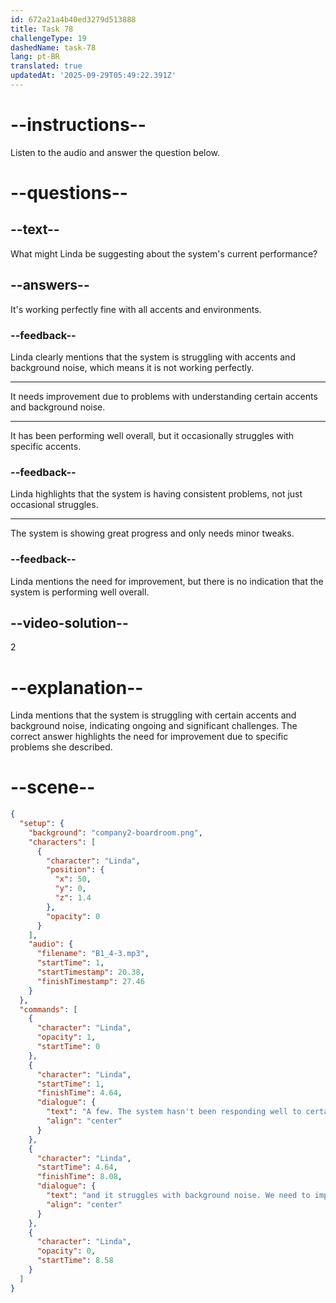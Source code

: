 ```yaml
---
id: 672a21a4b40ed3279d513888
title: Task 78
challengeType: 19
dashedName: task-78
lang: pt-BR
translated: true
updatedAt: '2025-09-29T05:49:22.391Z'
---
```


<!-- (audio) Linda: A few. The system hasn't been responding well to certain accents, and it struggles with background noise. We need to improve its accuracy. -->

# --instructions--

Listen to the audio and answer the question below.

# --questions--

## --text--

What might Linda be suggesting about the system's current performance?

## --answers--

It's working perfectly fine with all accents and environments.

### --feedback--

Linda clearly mentions that the system is struggling with accents and background noise, which means it is not working perfectly.

---

It needs improvement due to problems with understanding certain accents and background noise.

---

It has been performing well overall, but it occasionally struggles with specific accents.

### --feedback--

Linda highlights that the system is having consistent problems, not just occasional struggles.

---

The system is showing great progress and only needs minor tweaks.

### --feedback--

Linda mentions the need for improvement, but there is no indication that the system is performing well overall.

## --video-solution--

2

# --explanation--

Linda mentions that the system is struggling with certain accents and background noise, indicating ongoing and significant challenges. The correct answer highlights the need for improvement due to specific problems she described.

# --scene--

```json
{
  "setup": {
    "background": "company2-boardroom.png",
    "characters": [
      {
        "character": "Linda",
        "position": {
          "x": 50,
          "y": 0,
          "z": 1.4
        },
        "opacity": 0
      }
    ],
    "audio": {
      "filename": "B1_4-3.mp3",
      "startTime": 1,
      "startTimestamp": 20.38,
      "finishTimestamp": 27.46
    }
  },
  "commands": [
    {
      "character": "Linda",
      "opacity": 1,
      "startTime": 0
    },
    {
      "character": "Linda",
      "startTime": 1,
      "finishTime": 4.64,
      "dialogue": {
        "text": "A few. The system hasn't been responding well to certain accents,",
        "align": "center"
      }
    },
    {
      "character": "Linda",
      "startTime": 4.64,
      "finishTime": 8.08,
      "dialogue": {
        "text": "and it struggles with background noise. We need to improve its accuracy.",
        "align": "center"
      }
    },
    {
      "character": "Linda",
      "opacity": 0,
      "startTime": 8.58
    }
  ]
}
```
